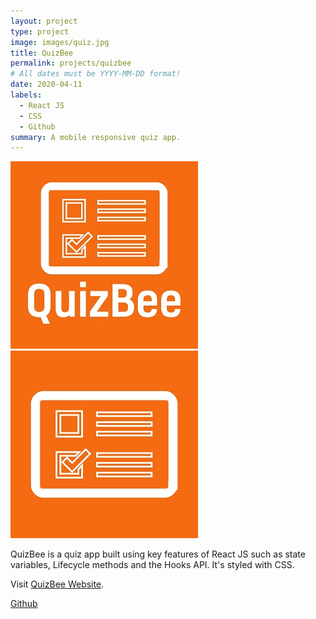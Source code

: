 ```yaml
---
layout: project
type: project
image: images/quiz.jpg
title: QuizBee
permalink: projects/quizbee
# All dates must be YYYY-MM-DD format!
date: 2020-04-11
labels:
  - React JS
  - CSS
  - Github
summary: A mobile responsive quiz app.
---
```


<div class="ui small rounded images">
  <img class="ui image" src="../images/quiz.jpg">
  <img class="ui image" src="../images/quiz2.jpg">
</div>

QuizBee is a quiz app built using key features of React JS such as state variables, Lifecycle methods and the Hooks API. It's styled with CSS.

Visit [QuizBee Website](https://pjmantoss.github.io/quizBee/).

<a href="https://github.com/PJMantoss/quizBee"><i class="large github icon "></i>Github</a>
